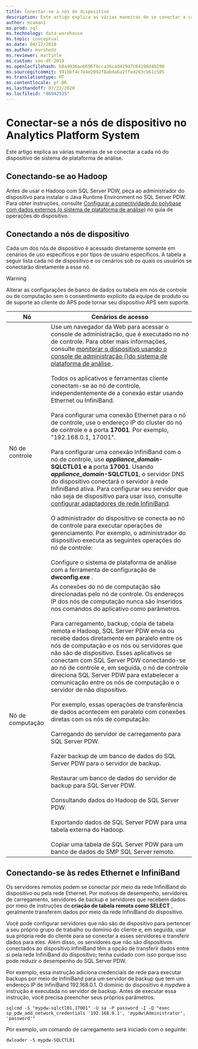 ```yaml
---
title: Conectar-se a nós de dispositivo
description: Este artigo explica as várias maneiras de se conectar a cada nó do dispositivo de sistema de plataforma de análise.
author: mzaman1
ms.prod: sql
ms.technology: data-warehouse
ms.topic: conceptual
ms.date: 04/17/2018
ms.author: murshedz
ms.reviewer: martinle
ms.custom: seo-dt-2019
ms.openlocfilehash: b8a4936aeb696f8cca36cad419d7c64198d4b290
ms.sourcegitcommit: 591bbf4c7e4e2092f8abda6a2ffed263cb61c585
ms.translationtype: MT
ms.contentlocale: pt-BR
ms.lasthandoff: 07/22/2020
ms.locfileid: "86942535"
---
```

# <a name="connect-to-appliance-nodes-in-analytics-platform-system"></a>Conectar-se a nós de dispositivo no Analytics Platform System
Este artigo explica as várias maneiras de se conectar a cada nó do dispositivo de sistema de plataforma de análise.  
  
## <a name="connecting-with-hadoop"></a>Conectando-se ao Hadoop  
Antes de usar o Hadoop com SQL Server PDW, peça ao administrador do dispositivo para instalar o Java Runtime Environment no SQL Server PDW. Para obter instruções, consulte [Configurar a conectividade do polybase com dados externos &#40;o sistema de plataforma de análise&#41;](configure-polybase-connectivity-to-external-data.md) no guia de operações do dispositivo.  
  
## <a name="connecting-to-appliance-nodes"></a><a name="ConnectingToIndividualNodes"></a>Conectando a nós de dispositivo  
Cada um dos nós de dispositivo é acessado diretamente somente em cenários de uso específicos e por tipos de usuário específicos. A tabela a seguir lista cada nó de dispositivo e os cenários sob os quais os usuários se conectarão diretamente a esse nó.  
  
<!-- MISSING LINKS For information on the purpose of each node, see [Understanding SQL Server PDW &#40;SQL Server PDW&#41;](../sqlpdw/understanding-sql-server-pdw-sql-server-pdw.md).  -->  

> [!WARNING]  
> Alterar as configurações de banco de dados ou tabela em nós de controle ou de computação sem o consentimento explícito da equipe de produto ou de suporte ao cliente do APS pode tornar seu dispositivo APS sem suporte.
  
|Nó|Cenários de acesso|
|-|-|
|Nó de controle|Use um navegador da Web para acessar o console de administração, que é executado no nó de controle. Para obter mais informações, consulte [monitorar o dispositivo usando o console de administração &#40;&#41;do sistema de plataforma de análise ](monitor-the-appliance-by-using-the-admin-console.md).<br /><br />Todos os aplicativos e ferramentas cliente conectam-se ao nó de controle, independentemente de a conexão estar usando Ethernet ou InfiniBand.<br /><br />Para configurar uma conexão Ethernet para o nó de controle, use o endereço IP do cluster do nó de controle e a porta **17001**. Por exemplo, "192.168.0.1, 17001".<br /><br />Para configurar uma conexão InfiniBand com o nó de controle, use <strong> *appliance_domain*-SQLCTL01 e a</strong> porta **17001**. Usando <strong> *appliance_domain*-SQLCTL01</strong>, o servidor DNS do dispositivo conectará o servidor à rede InfiniBand ativa. Para configurar seu servidor que não seja de dispositivo para usar isso, consulte [configurar adaptadores de rede InfiniBand](configure-infiniband-network-adapters.md).<br /><br />O administrador do dispositivo se conecta ao nó de controle para executar operações de gerenciamento. Por exemplo, o administrador do dispositivo executa as seguintes operações do nó de controle:<br /><br />Configure o sistema de plataforma de análise com a ferramenta de configuração de **dwconfig.exe** .|  
|Nó de computação|As conexões do nó de computação são direcionadas pelo nó de controle. Os endereços IP dos nós de computação nunca são inseridos nos comandos do aplicativo como parâmetros.<br /><br />Para carregamento, backup, cópia de tabela remota e Hadoop, SQL Server PDW envia ou recebe dados diretamente em paralelo entre os nós de computação e os nós ou servidores que não são de dispositivo. Esses aplicativos se conectam com SQL Server PDW conectando-se ao nó de controle e, em seguida, o nó de controle direciona SQL Server PDW para estabelecer a comunicação entre os nós de computação e o servidor de não dispositivo.<br /><br />Por exemplo, essas operações de transferência de dados acontecem em paralelo com conexões diretas com os nós de computação:<br /><br />Carregando do servidor de carregamento para SQL Server PDW.<br /><br />Fazer backup de um banco de dados do SQL Server PDW para o servidor de backup.<br /><br />Restaurar um banco de dados do servidor de backup para SQL Server PDW.<br /><br />Consultando dados do Hadoop de SQL Server PDW.<br /><br />Exportando dados de SQL Server PDW para uma tabela externa do Hadoop.<br /><br />Copiar uma tabela de SQL Server PDW para um banco de dados do SMP SQL Server remoto.|  
  
## <a name="connecting-to-the-ethernet-and-infiniband-networks"></a>Conectando-se às redes Ethernet e InfiniBand  
Os servidores remotos podem se conectar por meio da rede InfiniBand do dispositivo ou pela rede Ethernet. Por motivos de desempenho, servidores de carregamento, servidores de backup e servidores que recebem dados por meio de instruções de **criação de tabela remota como SELECT** , geralmente transferem dados por meio da rede InfiniBand do dispositivo.  
  
Você pode configurar servidores que não são de dispositivo para pertencer a seu próprio grupo de trabalho ou domínio do cliente e, em seguida, usar sua própria rede do cliente para se conectar a esses servidores e transferir dados para eles. Além disso, os servidores que não são dispositivos conectados ao dispositivo InfiniBand têm a opção de transferir dados entre si pela rede InfiniBand do dispositivo; tenha cuidado com isso porque isso pode reduzir o desempenho do SQL Server PDW.  
  
Por exemplo, essa instrução adiciona credenciais de rede para executar backups por meio de InfiniBand para um servidor de backup que tem um endereço IP de InfiniBand 192.168.0.1. O domínio do dispositivo é *mypdw*e a instrução é executada no servidor de backup. Antes de executar essa instrução, você precisa preencher seus próprios parâmetros.  
  
```  
sqlcmd -S "mypdw-sqlctl01,17001" -U sa -P password -I -Q "exec sp_pdw_add_network_credentials '192.168.0.1', 'mypdw\Administrator', 'password'"  
```  
  
Por exemplo, um comando de carregamento será iniciado com o seguinte:  
  
```  
dwloader -S mypdw-SQLCTL01  
```  
  
<!-- MISSING LINKS ## See Also  
[Configure an External Windows System To Receive Remote Table Copies Using InfiniBand &#40;SQL Server PDW&#41;](../sqlpdw/configure-an-external-windows-system-to-receive-remote-table-copies-using-infiniband-sql-server-pdw.md)  
[Common Metadata Query Examples &#40;SQL Server PDW&#41;](../sqlpdw/common-metadata-query-examples-sql-server-pdw.md)  -->  
  
